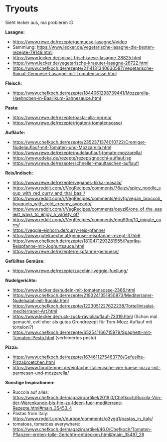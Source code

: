 # Tryouts

Sieht lecker aus, ma probieren :D

**Lasagne:**

- https://www.rewe.de/rezepte/gemuese-lasagne/#video
- Sammlung: https://www.lecker.de/vegetarische-lasagne-die-besten-rezepte-79149.html
- https://www.lecker.de/spinat-frischkaese-lasagne-28825.html
- https://www.lecker.de/vegetarische-kraeuter-lasagne-26722.html
- https://www.chefkoch.de/rezepte/2114131340630587/Vegetarische-Spinat-Gemuese-Lasagne-mit-Tomatensosse.html

**Fleisch:**

- https://www.chefkoch.de/rezepte/1844061298739441/Mozzarella-Haehnchen-in-Basilikum-Sahnesauce.html

**Pasta**:
- https://www.rewe.de/rezepte/pasta-alla-norma/
- https://www.rewe.de/rezepte/rigatoni-tomatensosse/


**Aufläufe:**

- https://www.chefkoch.de/rezepte/2352371374010722/Cremiger-Nudelauflauf-mit-Tomaten-und-Mozzarella.html
- https://www.rewe.de/rezepte/nudelauflauf-tomate-mozzarella/
- https://www.edeka.de/rezepte/rezept/gnocchi-auflauf.jsp
- https://www.rewe.de/rezepte/schneller-maultaschen-auflauf/


**Reis/Indisch:**

- https://www.rewe.de/rezepte/veganes-tikka-masala/
- https://www.reddit.com/r/VegRecipes/comments/78aizv/spicy_noodle_soup_with_red_curry_and_thai_basil/
- https://www.reddit.com/r/VegRecipes/comments/erivfp/vegan_broccoli_bouquets_with_cold_creamy_avocado/
- https://www.reddit.com/r/VegRecipes/comments/oeyzi6/one_of_the_easiest_ways_to_enjoy_a_variety_of/
- https://www.reddit.com/r/VegRecipes/comments/epq93m/10_minute_curry/
- https://veggie-einhorn.de/curry-reis-pfanne/
- https://www.gutekueche.at/gemuse-reispfanne-rezept-37556
- https://www.chefkoch.de/rezepte/1810471293281955/Paprika-Reispfanne-mit-Joghurtsauce.html
- https://www.rewe.de/rezepte/reispfanne-gemuese/


**Gefülltes Gemüse:**

- https://www.rewe.de/rezepte/zucchini-veggie-fuellung/


**Nudelgerichte:**
- https://www.lecker.de/nudeln-mit-tomatensosse-2366.html
- https://www.chefkoch.de/rezepte/2193241351950873/Mediterraner-Nudelsalat-mit-Rucola.html
- https://www.chefkoch.de/rezepte/1223051227622238/Tortellinisalat-mediterraner-Art.html
- https://www.lecker.de/ruck-zuck-ravioliauflauf-73319.html (Schon mal gemacht, evtl eher als gutes Grundrezept für Tom-Mozz Auflauf mit torteloni?)
- https://www.chefkoch.de/rezepte/652541166715979/Spaghetti-mit-Tomaten-Pesto.html (verfeinertes pesto)

**Pizza:**
- https://www.chefkoch.de/rezepte/1674611275463778/Gefuellte-Pizzabroetchen.html
- https://www.foodtempel.de/einfache-italienische-vier-kaese-pizza-mit-parmesan-und-mozzarella/


**Sonstige Inspirationen:**
- Ruccola auf alles: https://www.chefkoch.de/magazin/artikel/2019,0/Chefkoch/Rucola-Von-der-Warenkunde-bis-hin-zu-Ideen-fuer-mediterrane-Rezepte.html#main_35453_4
- Pastas from Italy: https://www.reddit.com/r/europe/comments/o3ygq1/pastas_in_italy/
- tomatoes, tomatoes everywhere: https://www.chefkoch.de/magazin/artikel/46,0/Chefkoch/Tomaten-Pflanzen-ernten-tolle-Gerichte-entdecken.html#main_35497_29
